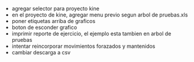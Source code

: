 - agregar selector para proyecto kine
- en el proyecto de kine, agregar menu previo segun arbol de pruebas.xls
- poner etiquetas arriba de graficos
- boton de esconder grafico
- imprimir reporte de ejercicio, el ejemplo esta tambien en arbol de pruebas
- intentar reincorporar movimientos forazados y mantenidos
- cambiar descarga a csv
